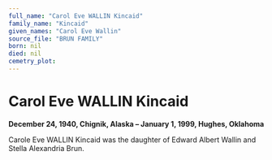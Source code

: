 ```yaml
---
full_name: "Carol Eve WALLIN Kincaid"
family_name: "Kincaid"
given_names: "Carol Eve Wallin"
source_file: "BRUN FAMILY"
born: nil
died: nil
cemetry_plot: 
---
```

# Carol Eve WALLIN Kincaid

**December 24, 1940, Chignik, Alaska – January 1, 1999, Hughes,
Oklahoma**

Carole Eve WALLIN Kincaid was the daughter of Edward Albert Wallin and
Stella Alexandria Brun.
